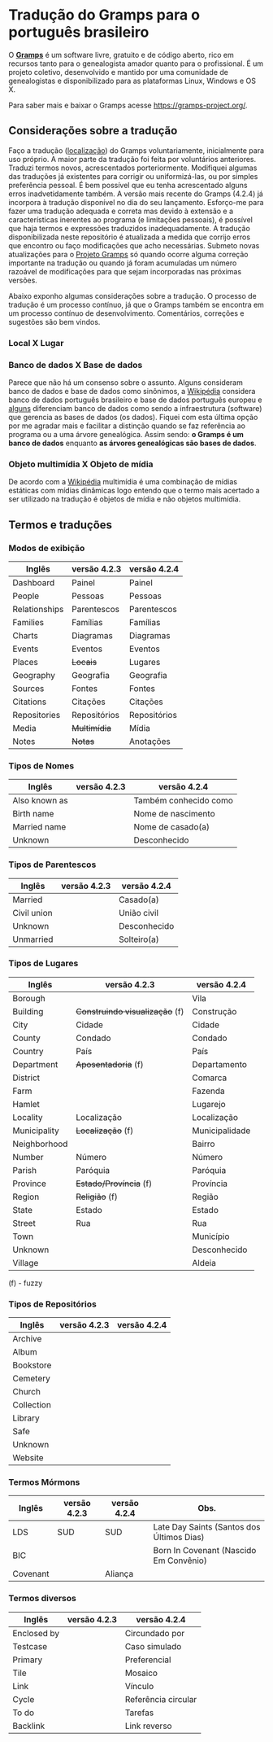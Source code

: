 # Tradução do Gramps para o português brasileiro

O [**Gramps**](https://gramps-project.org/) é um software livre, gratuito e de código aberto, rico em recursos tanto para o genealogista amador quanto para o profissional. É um projeto coletivo, desenvolvido e mantido por uma comunidade de genealogistas e disponibilizado para as plataformas Linux, Windows e OS X.

Para saber mais e baixar o Gramps acesse https://gramps-project.org/.

## Considerações sobre a tradução

Faço a tradução ([localização](https://pt.wikipedia.org/wiki/Internacionaliza%C3%A7%C3%A3o_(inform%C3%A1tica))) do Gramps voluntariamente, inicialmente para uso próprio. A maior parte da tradução foi feita por voluntários anteriores. Traduzi termos novos, acrescentados porteriormente. Modifiquei algumas das traduções já existentes para corrigir ou uniformizá-las, ou por simples preferência pessoal. É bem possível que eu tenha acrescentado alguns erros inadvetidamente também. A versão mais recente do Gramps (4.2.4) já incorpora à tradução disponível no dia do seu lançamento. Esforço-me para fazer uma tradução adequada e correta mas devido à extensão e a características inerentes ao programa (e limitações pessoais), é possível que haja termos e expressões traduzidos inadequadamente. A tradução disponibilizada neste repositório é atualizada a medida que corrijo erros que encontro ou faço modificações que acho necessárias. Submeto novas atualizações para o [Projeto Gramps](https://github.com/gramps-project/) só quando ocorre alguma correção importante na tradução ou quando já foram acumuladas um número razoável de modificações para que sejam incorporadas nas próximas versões.

Abaixo exponho algumas considerações sobre a tradução. O processo de tradução é um processo contínuo, já que o Gramps também se encontra em um processo contínuo de desenvolvimento. Comentários, correções e sugestões são bem vindos.

### Local X Lugar

### Banco de dados X Base de dados
Parece que não há um consenso sobre o assunto. Alguns consideram banco de dados e base de dados como sinônimos, a [Wikipédia](https://pt.wikipedia.org/wiki/Banco_de_dados) considera banco de dados português brasileiro e base de dados português europeu e [alguns](http://www.luis.blog.br/banco-de-dados-e-sql-diferenca-entre-base-de-dados-e-banco-de-dados.aspx) diferenciam banco de dados como sendo a infraestrutura (software) que gerencia as bases de dados (os dados). Fiquei com esta última opção por me agradar mais e facilitar a distinção quando se faz referência ao programa ou a uma árvore genealógica. Assim sendo: **o Gramps é um banco de dados** enquanto **as árvores genealógicas são bases de dados**.

### Objeto multimídia X Objeto de mídia
De acordo com a [Wikipédia](https://pt.wikipedia.org/wiki/Multim%C3%A9dia) multimídia é uma combinação de mídias estáticas com mídias dinâmicas logo entendo que o termo mais acertado a ser utilizado na tradução é objetos de mídia e não objetos multimídia.

## Termos e traduções
### Modos de exibição
Inglês | versão 4.2.3 | versão 4.2.4
------ | ----------------- | --------------
Dashboard | Painel | Painel
People | Pessoas | Pessoas
Relationships | Parentescos | Parentescos
Families | Famílias | Famílias
Charts | Diagramas | Diagramas
Events | Eventos | Eventos
Places | ~~Locais~~ | Lugares
Geography | Geografia | Geografia
Sources | Fontes | Fontes
Citations | Citações | Citações
Repositories | Repositórios | Repositórios
Media | ~~Multimídia~~ | Mídia
Notes | ~~Notas~~ | Anotações

### Tipos de Nomes
Inglês | versão 4.2.3 | versão 4.2.4
------ | ----------------- | --------------
Also known as |  | Também conhecido como
Birth name |  | Nome de nascimento
Married name |  | Nome de casado(a)
Unknown |  | Desconhecido

### Tipos de Parentescos
Inglês | versão 4.2.3 | versão 4.2.4
------ | ----------------- | --------------
Married |  | Casado(a)
Civil union |  | União civil
Unknown |  | Desconhecido
Unmarried |  | Solteiro(a)

### Tipos de Lugares
Inglês | versão 4.2.3 | versão 4.2.4
------ | ----------------- | --------------
Borough |  | Vila
Building | ~~Construindo visualização~~ (f) | Construção
City | Cidade | Cidade
County | Condado | Condado
Country | País | País
Department | ~~Aposentadoria~~ (f) | Departamento
District|  | Comarca
Farm |  | Fazenda
Hamlet |  | Lugarejo
Locality | Localização | Localização
Municipality | ~~Localização~~ (f) | Municipalidade
Neighborhood |  | Bairro
Number | Número | Número
Parish | Paróquia | Paróquia
Province | ~~Estado/Província~~ (f) | Província
Region | ~~Religião~~ (f) | Região
State | Estado | Estado
Street | Rua | Rua
Town |  | Município
Unknown |  | Desconhecido
Village |  | Aldeia
(f) - fuzzy

### Tipos de Repositórios
Inglês | versão 4.2.3 | versão 4.2.4
------ | ----------------- | --------------
Archive | |
Album |  |
Bookstore |  |
Cemetery |  |
Church |  |
Collection |  |
Library |  |
Safe |  |
Unknown |  |
Website |  |

### Termos Mórmons
Inglês | versão 4.2.3 | versão 4.2.4 | Obs.
------ | ----------------- | -------------- | ------
LDS | SUD | SUD | Late Day Saints (Santos dos Últimos Dias)
BIC |  |  | Born In Covenant (Nascido Em Convênio)
Covenant |  | Aliança |

### Termos diversos
Inglês | versão 4.2.3 | versão 4.2.4
------ | ----------------- | --------------
Enclosed by |  | Circundado por
Testcase |  | Caso simulado
Primary |  | Preferencial
Tile |  | Mosaico
Link |  | Vínculo
Cycle |  | Referência circular
To do |  | Tarefas
Backlink |  | Link reverso
